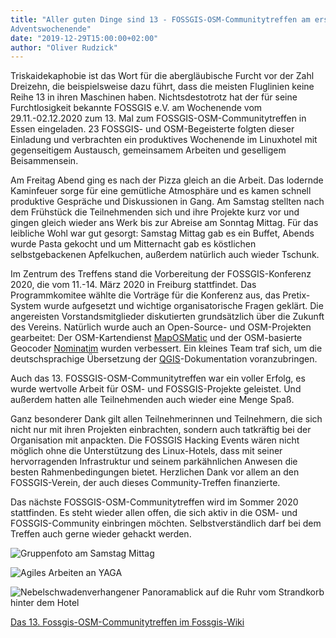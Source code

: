 ```yaml
---
title: "Aller guten Dinge sind 13 - FOSSGIS-OSM-Communitytreffen am ersten
Adventswochenende"
date: "2019-12-29T15:00:00+02:00"
author: "Oliver Rudzick"
---
```

Triskaidekaphobie ist das Wort für die abergläubische Furcht vor der Zahl
Dreizehn, die beispielsweise dazu führt, dass die meisten Fluglinien keine
Reihe 13 in ihren Maschinen haben. Nichtsdestotrotz hat der für seine
Furchtlosigkeit bekannte FOSSGIS e.V. am Wochenende vom 29.11.-02.12.2020
zum 13. Mal zum FOSSGIS-OSM-Communitytreffen in Essen eingeladen. 23 FOSSGIS-
und OSM-Begeisterte folgten dieser Einladung und verbrachten ein
produktives Wochenende im Linuxhotel mit gegenseitigem Austausch,
gemeinsamem Arbeiten und geselligem Beisammensein.

Am Freitag Abend ging es
nach der Pizza gleich an die Arbeit. Das lodernde Kaminfeuer sorge für eine
gemütliche Atmosphäre und es kamen schnell produktive Gespräche und
Diskussionen in Gang. Am Samstag stellten nach dem Frühstück die Teilnehmenden
sich und ihre Projekte kurz vor und gingen gleich wieder ans Werk bis zur
Abreise am Sonntag Mittag. Für das leibliche Wohl war gut gesorgt:
Samstag Mittag gab es ein Buffet, Abends wurde Pasta gekocht und um
Mitternacht gab es köstlichen selbstgebackenen Apfelkuchen,
außerdem natürlich auch wieder Tschunk.

Im Zentrum des Treffens stand die Vorbereitung der FOSSGIS-Konferenz 2020,
die vom 11.-14. März 2020 in Freiburg stattfindet. Das Programmkomitee wählte
die Vorträge für die Konferenz aus, das Pretix-System wurde aufgesetzt und
wichtige organisatorische Fragen geklärt. Die angereisten Vorstandsmitglieder
diskutierten grundsätzlich über die Zukunft des Vereins. Natürlich wurde auch an
Open-Source- und OSM-Projekten gearbeitet: Der OSM-Kartendienst [MapOSMatic](https://maposmatic.osm-baustelle.de/) und der OSM-basierte Geocoder [Nominatim](https://nominatim.org/) wurden verbessert.
Ein kleines Team traf sich, um die deutschsprachige Übersetzung der
[QGIS](https://qgis.de/)-Dokumentation voranzubringen.

Auch das 13. FOSSGIS-OSM-Communitytreffen war ein voller Erfolg, es wurde
wertvolle Arbeit für OSM- und FOSSGIS-Projekte geleistet. Und außerdem
hatten alle Teilnehmenden auch wieder eine Menge Spaß.

Ganz besonderer Dank gilt allen Teilnehmerinnen und Teilnehmern, die sich
nicht nur mit ihren Projekten einbrachten, sondern auch tatkräftig bei der
Organisation mit anpackten. Die FOSSGIS Hacking Events wären nicht möglich
ohne die Unterstützung des Linux-Hotels, dass mit seiner hervorragenden
Infrastruktur und seinem parkähnlichen Anwesen die besten Rahmenbedingungen
bietet. Herzlichen Dank vor allem an den FOSSGIS-Verein, der auch dieses
Community-Treffen finanzierte.

Das nächste FOSSGIS-OSM-Communitytreffen wird im Sommer 2020 stattfinden.
Es steht wieder allen offen, die sich aktiv in die OSM- und FOSSGIS-Community
einbringen möchten. Selbstverständlich darf bei dem Treffen auch gerne wieder
gehackt werden.

![Gruppenfoto am Samstag Mittag](/news/images/2019-11-30_800px-Gruppenfoto_FOSSGIS_Hacking_Event_13.jpg)

![Agiles Arbeiten an YAGA](/news/images/2019-11-30_800px-Fossgis-Hackingevent-13_agiles_arbeiten.jpg)

![Nebelschwadenverhangener Panoramablick auf die Ruhr vom Strandkorb hinter dem Hotel](/news/images/2019-11-30_800px-Fossgis-Hackingevent-13_panorama.jpg)

[Das 13. Fossgis-OSM-Communitytreffen im Fossgis-Wiki](https://www.fossgis.de/wiki/FOSSGIS_Hacking_Event_2019_Nummer_13)

